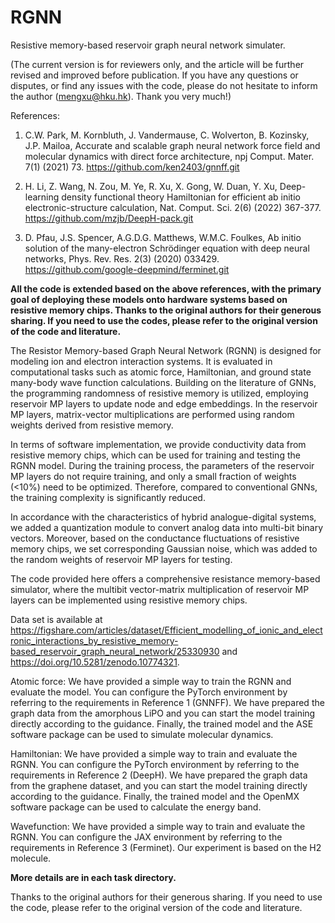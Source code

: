 # RGNN
Resistive memory-based reservoir graph neural network simulater.

(The current version is for reviewers only, and the article will be further revised and improved before publication. If you have any questions or disputes, or find any issues with the code, please do not hesitate to inform the author (mengxu@hku.hk). Thank you very much!)


References:

1. C.W. Park, M. Kornbluth, J. Vandermause, C. Wolverton, B. Kozinsky, J.P. Mailoa, Accurate and scalable graph neural network force field and molecular dynamics with direct force architecture, npj Comput. Mater. 7(1) (2021) 73. 
https://github.com/ken2403/gnnff.git

2. H. Li, Z. Wang, N. Zou, M. Ye, R. Xu, X. Gong, W. Duan, Y. Xu, Deep-learning density functional theory Hamiltonian for efficient ab initio electronic-structure calculation, Nat. Comput. Sci. 2(6) (2022) 367-377.
https://github.com/mzjb/DeepH-pack.git

3. D. Pfau, J.S. Spencer, A.G.D.G. Matthews, W.M.C. Foulkes, Ab initio solution of the many-electron Schrödinger equation with deep neural networks, Phys. Rev. Res. 2(3) (2020) 033429.
https://github.com/google-deepmind/ferminet.git


**All the code is extended based on the above references, with the primary goal of deploying these models onto hardware systems based on resistive memory chips. Thanks to the original authors for their generous sharing. If you need to use the codes, please refer to the original version of the code and literature.**

The Resistor Memory-based Graph Neural Network (RGNN) is designed for modeling ion and electron interaction systems. It is evaluated in computational tasks such as atomic force, Hamiltonian, and ground state many-body wave function calculations. Building on the literature of GNNs, the programming randomness of resistive memory is utilized, employing reservoir MP layers to update node and edge embeddings. In the reservoir MP layers, matrix-vector multiplications are performed using random weights derived from resistive memory.

In terms of software implementation, we provide conductivity data from resistive memory chips, which can be used for training and testing the RGNN model. During the training process, the parameters of the reservoir MP layers do not require training, and only a small fraction of weights (<10%) need to be optimized. Therefore, compared to conventional GNNs, the training complexity is significantly reduced.

In accordance with the characteristics of hybrid analogue-digital systems, we added a quantization module to convert analog data into multi-bit binary vectors. Moreover, based on the conductance fluctuations of resistive memory chips, we set corresponding Gaussian noise, which was added to the random weights of reservoir MP layers for testing.

The code provided here offers a comprehensive resistance memory-based simulator, where the multibit vector-matrix multiplication of reservoir MP layers can be implemented using resistive memory chips.

Data set is available at https://figshare.com/articles/dataset/Efficient_modelling_of_ionic_and_electronic_interactions_by_resistive_memory-based_reservoir_graph_neural_network/25330930 and https://doi.org/10.5281/zenodo.10774321.

Atomic force: We have provided a simple way to train the RGNN and evaluate the model. You can configure the PyTorch environment by referring to the requirements in Reference 1 (GNNFF). We have prepared the graph data from the amorphous LiPO and you can start the model training directly according to the guidance. Finally, the trained model and the ASE software package can be used to simulate molecular dynamics.

Hamiltonian: We have provided a simple way to train and evaluate the RGNN. You can configure the PyTorch environment by referring to the requirements in Reference 2 (DeepH). We have prepared the graph data from the graphene dataset, and you can start the model training directly according to the guidance. Finally, the trained model and the OpenMX software package can be used to calculate the energy band.

Wavefunction: We have provided a simple way to train and evaluate the RGNN. You can configure the JAX environment by referring to the requirements in Reference 3 (Ferminet). Our experiment is based on the H2 molecule.

**More details are in each task directory.**

Thanks to the original authors for their generous sharing. If you need to use the code, please refer to the original version of the code and literature.
